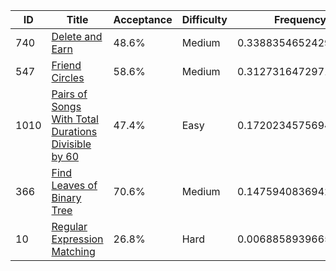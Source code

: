 |ID|Title|Acceptance|Difficulty|Frequency|
|----|-----|----|---|---|
|740|[Delete and Earn]( https://leetcode.com/problems/delete-and-earn)|48.6%|Medium|0.3388354652429152|
|547|[Friend Circles]( https://leetcode.com/problems/friend-circles)|58.6%|Medium|0.3127316472971021|
|1010|[Pairs of Songs With Total Durations Divisible by 60]( https://leetcode.com/problems/pairs-of-songs-with-total-durations-divisible-by-60)|47.4%|Easy|0.17202345756942927|
|366|[Find Leaves of Binary Tree]( https://leetcode.com/problems/find-leaves-of-binary-tree)|70.6%|Medium|0.147594083694218|
|10|[Regular Expression Matching]( https://leetcode.com/problems/regular-expression-matching)|26.8%|Hard|0.006885893966545159|
